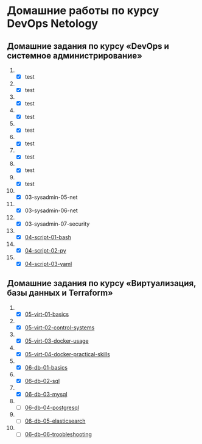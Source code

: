 # Домашние работы по курсу DevOps Netology
## Домашние задания по курсу «DevOps и системное администрирование»
1. - [x] test  
2. - [x] test
3. - [x] test
4. - [x] test
5. - [x] test
6. - [x] test
7. - [x] test
8. - [x] test
9. - [x] test
10. - [x] 03-sysadmin-05-net
11. - [x] 03-sysadmin-06-net
12. - [x] 03-sysadmin-07-security
13. - [x] [04-script-01-bash](https://github.com/Ecriptor/devops-netology/tree/master/homeworks/04-script-01-bash)
14. - [x] [04-script-02-py](https://github.com/Ecriptor/devops-netology/tree/master/homeworks/04-script-02-py)
15. - [x] [04-script-03-yaml](https://github.com/Ecriptor/devops-netology/tree/master/homeworks/04-script-03-yaml)

## Домашние задания по курсу «Виртуализация, базы данных и Terraform»
1. - [x] [05-virt-01-basics](https://github.com/Ecriptor/devops-netology/tree/master/homeworks/05-virt-01-basics)
2. - [x] [05-virt-02-control-systems](https://github.com/Ecriptor/devops-netology/tree/master/homeworks/05-virt-02-control-systems)
3. - [x] [05-virt-03-docker-usage](https://github.com/Ecriptor/devops-netology/tree/master/homeworks/05-virt-03-docker-usage)
4. - [x] [05-virt-04-docker-practical-skills](https://github.com/Ecriptor/devops-netology/tree/master/homeworks/05-virt-04-docker-practical-skills)
5. - [x] [06-db-01-basics](https://github.com/Ecriptor/devops-netology/tree/master/homeworks/06-db-01-basics)
6. - [x] [06-db-02-sql](https://github.com/Ecriptor/devops-netology/tree/master/homeworks/06-db-02-sql)
7. - [x] [06-db-03-mysql](https://github.com/Ecriptor/devops-netology/tree/master/homeworks/06-db-03-mysql)
8. - [ ] [06-db-04-postgresql](https://github.com/Ecriptor/devops-netology/tree/master/homeworks/06-db-04-postgresql)
9. - [ ] [06-db-05-elasticsearch](https://github.com/Ecriptor/devops-netology/tree/master/homeworks/06-db-05-elasticsearch)
10. - [ ] [06-db-06-troobleshooting](https://github.com/Ecriptor/devops-netology/tree/master/homeworks/06-db-06-troobleshooting)
